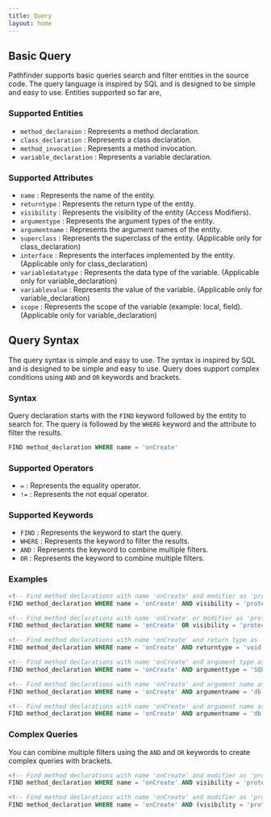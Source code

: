```yaml
---
title: Query
layout: home
---
```


## Basic Query

Pathfinder supports basic queries search and filter entities in the source code. The query language is inspired by SQL and is designed to be simple and easy to use.
Entities supported so far are,

### Supported Entities

- `method_declaraion` : Represents a method declaration.
- `class_declaration` : Represents a class declaration.
- `method_invocation` : Represents a method invocation.
- `variable_declaration` : Represents a variable declaration.

### Supported Attributes

- `name` : Represents the name of the entity.
- `returntype` : Represents the return type of the entity.
- `visibility` : Represents the visibility of the entity (Access Modifiers).
- `argumentype` : Represents the argument types of the entity.
- `argumentname` : Represents the argument names of the entity.
- `superclass` : Represents the superclass of the entity. (Applicable only for class_declaration)
- `interface` : Represents the interfaces implemented by the entity. (Applicable only for class_declaration)
- `variabledatatype` : Represents the data type of the variable. (Applicable only for variable_declaration)
- `variablevalue` : Represents the value of the variable. (Applicable only for variable_declaration)
- `scope` : Represents the scope of the variable (example: local, field). (Applicable only for variable_declaration)

## Query Syntax

The query syntax is simple and easy to use. The syntax is inspired by SQL and is designed to be simple and easy to use.
Query does support complex conditions using `AND` and `OR` keywords and brackets.

### Syntax

Query declaration starts with the `FIND` keyword followed by the entity to search for. The query is followed by the `WHERE` keyword and the attribute to filter the results.

```sql
FIND method_declaration WHERE name = 'onCreate'
```

### Supported Operators

- `=` : Represents the equality operator.
- `!=` : Represents the not equal operator.

### Supported Keywords

- `FIND` : Represents the keyword to start the query.
- `WHERE` : Represents the keyword to filter the results.
- `AND` : Represents the keyword to combine multiple filters.
- `OR` : Represents the keyword to combine multiple filters.

### Examples

```sql
<!-- Find method declarations with name 'onCreate' and modifier as 'protected' -->
FIND method_declaration WHERE name = 'onCreate' AND visibility = 'protected'

<!-- Find method declarations with name 'onCreate' or modifier as 'protected' -->
FIND method_declaration WHERE name = 'onCreate' OR visibility = 'protected'

<!-- Find method declarations with name 'onCreate' and return type as 'void' -->
FIND method_declaration WHERE name = 'onCreate' AND returntype = 'void'

<!-- Find method declarations with name 'onCreate' and argument type as 'SQLiteDatabase' -->
FIND method_declaration WHERE name = 'onCreate' AND argumenttype = 'SQLiteDatabase'

<!-- Find method declarations with name 'onCreate' and argument name as 'db' -->
FIND method_declaration WHERE name = 'onCreate' AND argumentname = 'db'

<!-- Find method declarations with name 'onCreate' and argument name as 'db' and argument type as 'SQLiteDatabase' -->
FIND method_declaration WHERE name = 'onCreate' AND argumentname = 'db' AND argumenttype = 'SQLiteDatabase'
```

### Complex Queries

You can combine multiple filters using the `AND` and `OR` keywords to create complex queries with brackets.

```sql
<!-- Find method declarations with name 'onCreate' and modifier as 'protected' and return type as 'void' -->
FIND method_declaration WHERE name = 'onCreate' AND visibility = 'protected' AND returntype = 'void'

<!-- Find method declarations with name 'onCreate' and modifier as 'protected' or 'public' and return type as 'void' -->
FIND method_declaration WHERE name = 'onCreate' AND (visibility = 'protected' OR visibility = 'public') AND returntype = 'void'
```